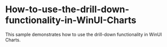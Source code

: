 # How-to-use-the-drill-down-functionality-in-WinUI-Charts
This sample demonstrates how to use the drill-down functionality in WinUI Charts.

